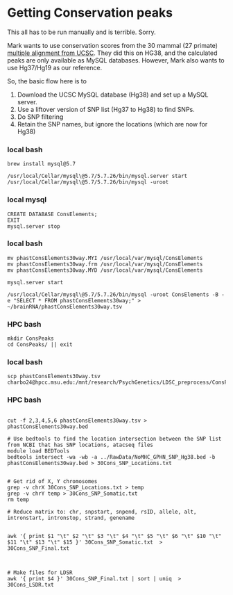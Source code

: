 # Getting Conservation peaks

This all has to be run manually and is terrible. Sorry.

Mark wants to use conservation scores from the 30 mammal (27 primate) [multiple alignment from UCSC](http://hgdownload.cse.ucsc.edu/goldenPath/hg38/phastCons30way/). They did this on HG38, and the calculated
peaks are only available as MySQL databases. However, Mark also wants to use Hg37/Hg19 as our reference.

So, the basic flow here is to 

1. Download the UCSC MySQL database (Hg38) and set up a MySQL server.
2. Use a liftover version of SNP list (Hg37 to Hg38) to find SNPs. 
3. Do SNP filtering
4. Retain the SNP names, but ignore the locations (which are now for Hg38)


### local bash
``` local bash
brew install mysql@5.7

/usr/local/Cellar/mysql\@5.7/5.7.26/bin/mysql.server start
/usr/local/Cellar/mysql\@5.7/5.7.26/bin/mysql -uroot
```
### local mysql

```mysql
CREATE DATABASE ConsElements;
EXIT
mysql.server stop
```
### local bash

```local bash
mv phastConsElements30way.MYI /usr/local/var/mysql/ConsElements
mv phastConsElements30way.frm /usr/local/var/mysql/ConsElements
mv phastConsElements30way.MYD /usr/local/var/mysql/ConsElements

mysql.server start

/usr/local/Cellar/mysql\@5.7/5.7.26/bin/mysql -uroot ConsElements -B -e "SELECT * FROM phastConsElements30way;" > ~/brainRNA/phastConsElements30way.tsv
```
### HPC bash

``` HPC bash
mkdir ConsPeaks
cd ConsPeaks/ || exit
```

### local bash

```local bash
scp phastConsElements30way.tsv charbo24@hpcc.msu.edu:/mnt/research/PsychGenetics/LDSC_preprocess/ConsPeaks/
```
### HPC bash

```hpc bash

cut -f 2,3,4,5,6 phastConsElements30way.tsv > phastConsElements30way.bed

# Use bedtools to find the location intersection between the SNP list from NCBI that has SNP locations, atacseq files
module load BEDTools
bedtools intersect -wa -wb -a ../RawData/NoMHC_GPHN_SNP_Hg38.bed -b phastConsElements30way.bed > 30Cons_SNP_Locations.txt


# Get rid of X, Y chromosomes
grep -v chrX 30Cons_SNP_Locations.txt > temp
grep -v chrY temp > 30Cons_SNP_Somatic.txt
rm temp

# Reduce matrix to: chr, snpstart, snpend, rsID, allele, alt, intronstart, intronstop, strand, genename


awk '{ print $1 "\t" $2 "\t" $3 "\t" $4 "\t" $5 "\t" $6 "\t" $10 "\t" $11 "\t" $13 "\t" $15 }' 30Cons_SNP_Somatic.txt  > 30Cons_SNP_Final.txt 



# Make files for LDSR
awk '{ print $4 }' 30Cons_SNP_Final.txt | sort | uniq  > 30Cons_LSDR.txt
```

